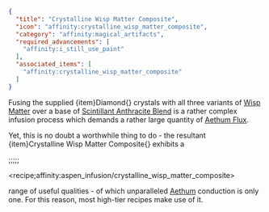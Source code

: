 ```json
{
  "title": "Crystalline Wisp Matter Composite",
  "icon": "affinity:crystalline_wisp_matter_composite",
  "category": "affinity:magical_artifacts",
  "required_advancements": [
    "affinity:i_still_use_paint"
  ],
  "associated_items": [
    "affinity:crystalline_wisp_matter_composite"
  ]
}
```

Fusing the supplied {item}Diamond{} crystals with all three variants of [Wisp Matter](^affinity:wisps) over a base of
[Scintillant Anthracite Blend](^affinity:scintillant_anthracite_blend) is a rather complex infusion process which
demands a rather large quantity of [Aethum Flux](^affinity:aethum_flux).


Yet, this is no doubt a worthwhile thing to do - the resultant {item}Crystalline Wisp Matter Composite{} exhibits a

;;;;;

<recipe;affinity:aspen_infusion/crystalline_wisp_matter_composite>

range of useful qualities - of which unparalleled [Aethum](^affinity:aethum) conduction is only one. For this reason,
most high-tier recipes make use of it.

